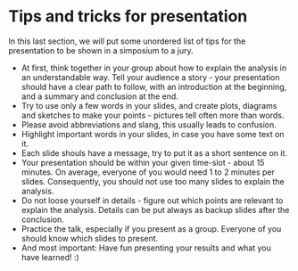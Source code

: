 # Tips and tricks for presentation

In this last section, we will put some unordered list of tips for the presentation to be shown in a simposium to a jury.

* At first, think together in your group about how to explain the analysis in an understandable way. Tell your audience a story - your presentation should have a clear
path to follow, with an introduction at the beginning, and a summary and conclusion at the end.
* Try to use only a few words in your slides, and create plots, diagrams and sketches to make your points - pictures tell often more than words.
* Please avoid abbreviations and slang, this usually leads to confusion.
* Highlight important words in your slides, in case you have some text on it.
* Each slide shouls have a message, try to put it as a short sentence on it.
* Your presentation should be within your given time-slot - about 15 minutes. On average, everyone of you would need 1 to 2 minutes per slides. Consequently, you should
not use too many slides to explain the analysis.
* Do not loose yourself in details - figure out which points are relevant to explain the analysis. Details can be put always as backup slides after the conclusion.
* Practice the talk, especially if you present as a group. Everyone of you should know which slides to present.
* And most important: Have fun presenting your results and what you have learned! :)
